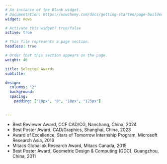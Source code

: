 ```yaml
---
# An instance of the Blank widget.
# Documentation: https://wowchemy.com/docs/getting-started/page-builder/
widget: news

# Activate this widget? true/false
active: true

# This file represents a page section.
headless: true

# Order that this section appears on the page.
weight: 40

title: Selected Awards
subtitle:

design:
  columns: "2"
  background:
  spacing:
    padding: ["10px", "0", "10px", "125px"]
  

---
```

* Best Reviewer Award, CCF CAD/CG, Nanchang, China, 2024 
* Best Poster Award, CAD/Graphics, Shanghai, China, 2023
* Award of Excellence, Stars of Tomorrow Internship Program, Microsoft Research Asia, 2016
* Mitacs Globalink Research Award, Mitacs Canada, 2015
* Best Poster Award, Geometric Design & Computing (GDC), Guangzhou, China, 2011